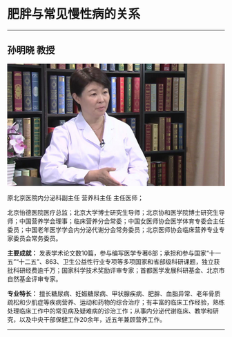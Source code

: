 # 肥胖与常见慢性病的关系

---

## 孙明晓 教授

![1679384588714](image/c07_008/1679384588714.png)

原北京医院内分泌科副主任 营养科主任 主任医师；

北京怡德医院医疗总监；北京大学博士研究生导师；北京协和医学院博士研究生导师；中国营养学会理事；临床营养分会常委；中国女医师协会医学体育专委会主任委员；中国老年医学学会内分泌代谢分会常务委员；北京医师协会临床营养专业专家委员会常务委员。


**主要成就：** 发表学术论文数10篇，参与编写医学专著6部；承担和参与国家“十一五”“十二五”、863、卫生公益性行业专项等多项国家和省部级科研课题，独立获批科研经费逾千万；国家科学技术奖励评审专家；首都医学发展科研基金、北京市自然基金评审专家。


**专业特长：** 擅长糖尿病、妊娠糖尿病、甲状腺疾病、肥胖、血脂异常、老年骨质疏松和少肌症等疾病营养、运动和药物的综合治疗；有丰富的临床工作经验，熟练处理临床工作中的常见病及疑难病的诊治工作；从事内分泌代谢临床、教学和研究，以及中央干部保健工作20余年，近五年兼顾营养工作。

---
